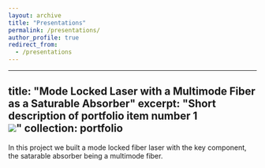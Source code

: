 ```yaml
---
layout: archive
title: "Presentations"
permalink: /presentations/
author_profile: true
redirect_from:
  - /presentations
---
```


---
title: "Mode Locked Laser with a Multimode Fiber as a Saturable Absorber"
excerpt: "Short description of portfolio item number 1<br/><img src='/images/mode_locked.png'>"
collection: portfolio
---
In this project we built a mode locked fiber laser with the key component, the satarable absorber being a multimode fiber.
